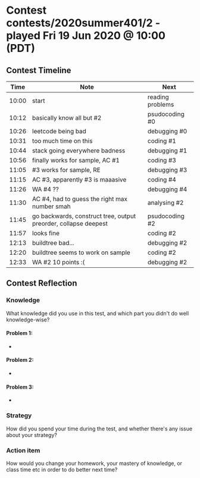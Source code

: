 # Contest contests/2020summer401/2 - played Fri 19 Jun 2020 @ 10:00 (PDT)

## Contest Timeline

| Time | Note | Next |
|----|----|----|
10:00 | start | reading problems
10:12 | basically know all but #2 | psudocoding #0
10:26 | leetcode being bad | debugging #0
10:31 | too much time on this | coding #1
10:44 | stack going everywhere badness | debugging #1
10:56 | finally works for sample, AC #1 | coding #3
11:05 | #3 works for sample, RE | debugging #3
11:15 | AC #3, apparently #3 is maaasive | coding #4
11:26 | WA #4 ?? | debugging #4
11:30 | AC #4, had to guess the right max number smah | analysing #2
11:45 | go backwards, construct tree, output preorder, collapse deepest | psudocoding #2
11:57 | looks fine | coding #2
12:13 | buildtree bad... | debugging #2
12:20 | buildtree seems to work on sample | coding #2
12:33 | WA #2 10 points :( | debugging #2

## Contest Reflection

### Knowledge
What knowledge did you use in this test, and which part you didn't do well knowledge-wise?

#### Problem 1:

-

#### Problem 2:

-

#### Problem 3:

-

### Strategy
How did you spend your time during the test, and whether there's any issue about your strategy?

### Action item
How would you change your homework, your mastery of knowledge, or class time etc in order to do better next time?

